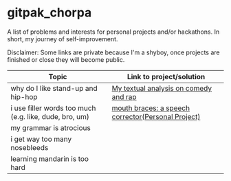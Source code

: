# gitpak_chorpa
A list of problems and interests for personal projects and/or hackathons. In short, my journey of self-improvement.

Disclaimer: Some links are private because I'm a shyboy, once projects are finished or close they will become public. 


| Topic | Link to project/solution |
| --- | --- |
| why do I like stand-up and hip-hop | [My textual analysis on comedy and rap](https://github.com/JasperCheung/haha-hiphop) |
| i use filler words too much (e.g. like, dude, bro, um)| [mouth braces: a speech corrector(Personal Project)](https://github.com/JasperCheung/mouth_braces/)|
| my grammar is atrocious| |
| i get way too many nosebleeds | |
| learning mandarin is too hard | |



